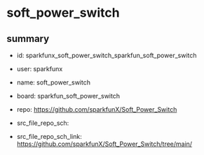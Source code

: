 # soft_power_switch
 
## summary 
* id: sparkfunx_soft_power_switch_sparkfun_soft_power_switch
* user: sparkfunx
* name: soft_power_switch
* board: sparkfun_soft_power_switch
* repo: https://github.com/sparkfunX/Soft_Power_Switch



* src_file_repo_sch: 
* src_file_repo_sch_link: https://github.com/sparkfunX/Soft_Power_Switch/tree/main/




